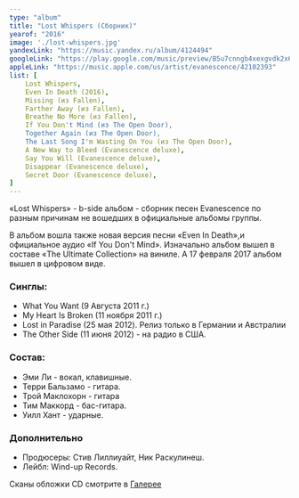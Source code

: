 ```yaml
---
type: "album"
title: "Lost Whispers (Сборник)"
yearof: "2016"
image: './lost-whispers.jpg'
yandexLink: "https://music.yandex.ru/album/4124494"
googleLink: "https://play.google.com/music/preview/B5u7cnngb4xexgvdk2x626736pe"
appleLink: "https://music.apple.com/us/artist/evanescence/42102393"
list: [
    Lost Whispers,
    Even In Death (2016),
    Missing (из Fallen),
    Farther Away (из Fallen),
    Breathe No More (из Fallen),
    If You Don't Mind (из The Open Door),
    Together Again (из The Open Door),
    The Last Song I'm Wasting On You (из The Open Door),
    A New Way to Bleed (Evanescence deluxe),
    Say You Will (Evanescence deluxe),
    Disappear (Evanescence deluxe),
    Secret Door (Evanescence deluxe),
]
---
```


«Lost Whispers» - b-side альбом - сборник песен Evanescence по разным причинам не вошедших в официальные альбомы группы.

В альбом вошла также новая версия песни «Even In Death»,и официальное аудио «If You Don't Mind». Изначально альбом вышел в составе «The Ultimate Collection» на виниле. А 17 февраля 2017 альбом вышел в цифровом виде.


### Синглы:
- What You Want (9 Августа 2011 г.)
- My Heart Is Broken (11 ноября 2011 г.)
- Lost in Paradise (25 мая 2012). Релиз только в Германии и Австралии
- The Other Side (11 июня 2012) - на радио в США.

### Cостав:

- Эми Ли - вокал, клавишные.
- Терри Бальзамо - гитара.
- Трой Маклохорн - гитара
- Тим Маккорд - бас-гитара.
- Уилл Хант - ударные.

### Дополнительно

- Продюсеры: Стив Лиллиуайт, Ник Раскулинеш.
- Лейбл: Wind-up Records.

Сканы обложки CD смотрите в [Галерее](http://gallery.evanescence-rus.ru/)